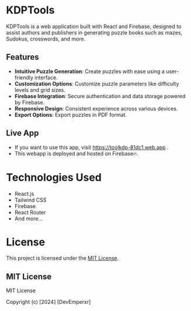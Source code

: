 # KDPTools
KDPTools is a web application built with React and Firebase, designed to assist authors and publishers in generating puzzle books such as mazes, Sudokus, crosswords, and more.

## Features

- **Intuitive Puzzle Generation**: Create puzzles with ease using a user-friendly interface.
- **Customization Options**: Customize puzzle parameters like difficulty levels and grid sizes.
- **Firebase Integration**: Secure authentication and data storage powered by Firebase.
- **Responsive Design**: Consistent experience across various devices.
- **Export Options**: Export puzzles in PDF format.

## Live App

- If you want to use this app, visit https://toolkdp-81dc1.web.app .
- This webapp is deployed and hosted on Firebase:fire:.

# Technologies Used

- React.js
- Tailwind CSS
- Firebase
- React Router
- And more...

# License

This project is licensed under the [MIT License](LICENSE).

## MIT License

MIT License

Copyright (c) [2024] [DevEmperxr]